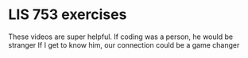 # LIS 753 exercises
These videos are super helpful.
 If coding was a person, he would be stranger
 If I get to know him, our connection could be a game changer
